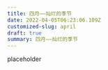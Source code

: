 ```yaml
---
title: 四月——灿烂的季节
date: 2022-04-05T06:23:06.109Z
customized-slug: april
draft: true
summary: 四月——灿烂的季节
---
```

placeholder